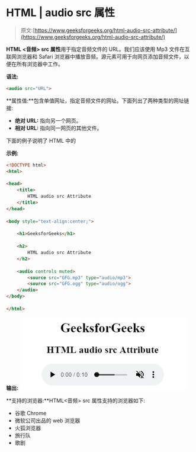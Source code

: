 # HTML | audio src 属性

> 原文:[https://www.geeksforgeeks.org/html-audio-src-attribute/](https://www.geeksforgeeks.org/html-audio-src-attribute/)

**HTML <音频> src 属性**用于指定音频文件的 URL。我们应该使用 Mp3 文件在互联网浏览器和 Safari 浏览器中播放音频。源元素可用于向网页添加音频文件，以便在所有浏览器中工作。

**语法:**

```html
<audio src="URL">
```

**属性值:**包含单值网址，指定音频文件的网址。下面列出了两种类型的网址链接:

*   **绝对 URL:** 指向另一个网页。
*   **相对 URL:** 指向同一网页的其他文件。

下面的例子说明了 HTML 中的

<audio>src 属性:</audio>

**示例:**

```html
<!DOCTYPE html> 
<html> 

<head>
    <title>
        HTML audio src Attribute
    </title>
</head>

<body style="text-align:center;"> 

    <h1>GeeksforGeeks</h1>

    <h2>
        HTML audio src Attribute
    </h2>

    <audio controls muted> 
        <source src="GFG.mp3" type="audio/mp3"> 
        <source src="GFG.ogg" type="audio/ogg"> 
    </audio> 
</body> 

</html>                    
```

**输出:**
![](img/7f95d3e1e74c2171b0e56efe43bb0154.png)

**支持的浏览器:**HTML<音频> src 属性支持的浏览器如下:

*   谷歌 Chrome
*   微软公司出品的 web 浏览器
*   火狐浏览器
*   旅行队
*   歌剧